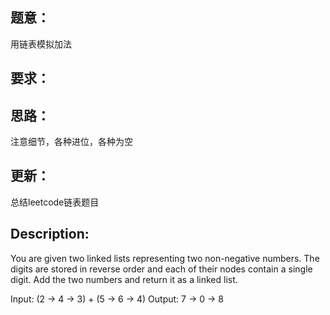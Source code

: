 ## 题意：
用链表模拟加法

## 要求：


## 思路：
注意细节，各种进位，各种为空


## 更新：
总结leetcode链表题目

## Description:
You are given two linked lists representing two non-negative numbers. The digits are stored in reverse order and each of their nodes contain a single digit. Add the two numbers and return it as a linked list.

Input: (2 -> 4 -> 3) + (5 -> 6 -> 4)
Output: 7 -> 0 -> 8

